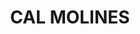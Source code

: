 ---
layout: test
title:  "CAL MOLINES"
coordinates:
 - [1.458920275713093, 42.358008139281011]
 - [1.458920135118545, 42.358008137390883]
 - [1.458947787595808, 42.357958545208909]
 - [1.458976270087066, 42.357967064202406]
 - [1.459014251850978, 42.357978214300388]
 - [1.459035899894009, 42.357932609423578]
 - [1.458972216985432, 42.357914229441484]
 - [1.459000178598943, 42.357863494004448]
 - [1.458939762727778, 42.357845953278428]
 - [1.4589406263578, 42.357840827678288]
 - [1.458940419020367, 42.357837082811209]
 - [1.458940076346959, 42.357835278876884]
 - [1.458939522782331, 42.357833472107416]
 - [1.458938456006074, 42.357831084739836]
 - [1.45893763404917, 42.357829469941258]
 - [1.458936667356942, 42.35782802269874]
 - [1.458934962810357, 42.357825835374825]
 - [1.458932611838683, 42.357823482897274]
 - [1.458930421956245, 42.357821732361131]
 - [1.458926561509381, 42.3578192813588]
 - [1.458923034071754, 42.357817591072347]
 - [1.458919670908852, 42.357816372384072]
 - [1.458916666611739, 42.357815575755602]
 - [1.458914516126782, 42.357815090493546]
 - [1.458910801850896, 42.357814571169357]
 - [1.458905603691411, 42.357814344822316]
 - [1.458900603680636, 42.357814642683145]
 - [1.458896118792332, 42.357815442936108]
 - [1.458890521362855, 42.357817167011369]
 - [1.458887179173215, 42.357818686711219]
 - [1.458884757216548, 42.357819958010623]
 - [1.458882683559439, 42.35782136437863]
 - [1.458880068020167, 42.357823363237273]
 - [1.458878635956333, 42.357824413149956]
 - [1.458876177045414, 42.357827196430584]
 - [1.458792951295713, 42.357802816622538]
 - [1.458789989041817, 42.357808931016841]
 - [1.458767657105055, 42.357801954996319]
 - [1.458699210329561, 42.357938200822922]
 - [1.458719732420743, 42.357944422360411]
 - [1.458716632107155, 42.357950430587508]
 - [1.458798354807414, 42.357973016992219]
 - [1.458787857762979, 42.357993946245465]
 - [1.458851804043533, 42.358013060032626]
 - [1.458863014237133, 42.357991723126041]
 - [1.458920275713093, 42.358008139281011]
---